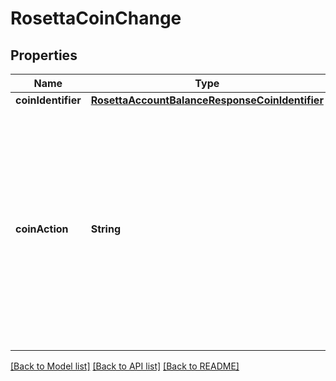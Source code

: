 # RosettaCoinChange

## Properties
Name | Type | Description | Notes
------------ | ------------- | ------------- | -------------
**coinIdentifier** | [**RosettaAccountBalanceResponseCoinIdentifier**](RosettaAccountBalanceResponseCoinIdentifier.md) |  | 
**coinAction** | **String** | CoinActions are different state changes that a Coin can undergo. When a Coin is created, it is coin_created. When a Coin is spent, it is coin_spent. It is assumed that a single Coin cannot be created or spent more than once. | 

[[Back to Model list]](../README.md#documentation-for-models) [[Back to API list]](../README.md#documentation-for-api-endpoints) [[Back to README]](../README.md)


